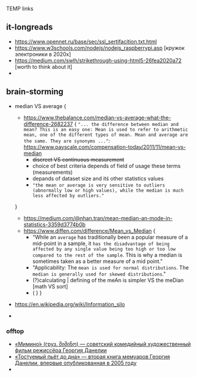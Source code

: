 TEMP links 
## it-longreads 

- https://www.opennet.ru/base/sec/ssl_sertifacition.txt.html
- https://www.w3schools.com/nodejs/nodejs_raspberrypi.asp [кружок электроники в 2020х]
- https://medium.com/swlh/strikethrough-using-html5-26fea2020a72 [worth to think about it]
- 

## brain-storming 

- median VS average { 
  - https://www.thebalance.com/median-vs-average-what-the-difference-2682237 {
    `"... the difference between median and mean? This is an easy one: Mean is used to refer to arithmetic mean, one of the different types of mean. Mean and average are the same. They are synonyms ..."`: https://www.payscale.com/compensation-today/2011/11/mean-vs-median
    - ~~discreet VS continuous measurement~~
    - choice of best criteria depends of field of usage these terms (measurements)
    - depands of dataset size and itś other statistics values
    - `"the mean or average is very sensitive to outliers (abnormally low or high values), while the median is much less affected by outliers."`

  }
  - https://medium.com/@nhan.tran/mean-median-an-mode-in-statistics-3359d3774b0b
  - https://www.diffen.com/difference/Mean_vs_Median {
    - "While an `average` has traditionally been a popular measure of a mid-point in a sample, it `has the disadvantage of being affected by any single value being too high or too low compared to the rest of the sample`. This is why a median is sometimes taken as a better measure of a mid point."
    - "Applicability: The `mean is used for normal distributions`.	The `median is generally used for skewed distributions`."
    - (?)calculating | defining of the meAn is simpler VS the meDian [math VS sort]
    - (
  }
}
- https://en.wikipedia.org/wiki/Information_silo
- 

### offtop 
- [«Мимино́» (груз. მიმინო) — советский комедийный художественный фильм режиссёра Георгия Данелии](https://ru.wikiquote.org/wiki/%D0%9C%D0%B8%D0%BC%D0%B8%D0%BD%D0%BE)
- [«Тостуемый пьёт до дна» — вторая книга мемуаров Георгия Данелии, впервые опубликованная в 2005 году](https://ru.wikiquote.org/wiki/%D0%A2%D0%BE%D1%81%D1%82%D1%83%D0%B5%D0%BC%D1%8B%D0%B9_%D0%BF%D1%8C%D1%91%D1%82_%D0%B4%D0%BE_%D0%B4%D0%BD%D0%B0#%C2%AB%D0%9C%D0%B8%D0%BC%D0%B8%D0%BD%D0%BE%C2%BB)
- 
